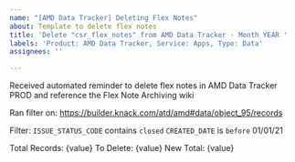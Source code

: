 ```yaml
---
name: "[AMD Data Tracker] Deleting Flex Notes"
about: Template to delete flex notes
title: 'Delete "csr_flex_notes" from AMD Data Tracker - Month YEAR '
labels: 'Product: AMD Data Tracker, Service: Apps, Type: Data'
assignees: ''

---
```


Received automated reminder to delete flex notes in AMD Data Tracker PROD and reference the Flex Note Archiving wiki

Ran filter on: https://builder.knack.com/atd/amd#data/object_95/records

Filter:
`ISSUE_STATUS_CODE` contains `closed`
`CREATED_DATE` is `before` 01/01/21

Total Records: {value}
To Delete: {value}
New Total: {value}
